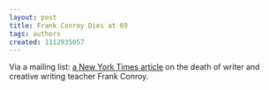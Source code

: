 ```yaml
---
layout: post
title: Frank Conroy Dies at 69
tags: authors
created: 1112935057
---
```

Via a mailing list:  [a New York Times article](http://www.nytimes.com/2005/04/07/books/07conroy.html?) on the death of writer and creative writing teacher Frank Conroy.
